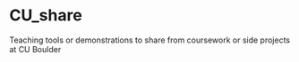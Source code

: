# CU_share
Teaching tools or demonstrations to share from coursework or side projects at CU Boulder

